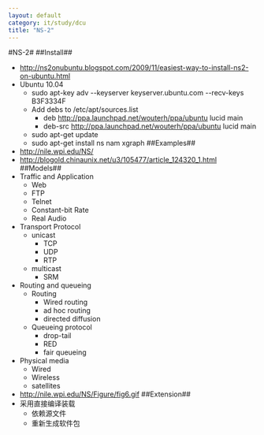 ```yaml
---
layout: default
category: it/study/dcu
title: "NS-2"
---
```


#NS-2#
##Install##
* http://ns2onubuntu.blogspot.com/2009/11/easiest-way-to-install-ns2-on-ubuntu.html
* Ubuntu 10.04
  * sudo apt-key adv --keyserver keyserver.ubuntu.com --recv-keys B3F3334F
  * Add debs to /etc/apt/sources.list
    * deb http://ppa.launchpad.net/wouterh/ppa/ubuntu lucid main
    * deb-src http://ppa.launchpad.net/wouterh/ppa/ubuntu lucid main
  * sudo apt-get update
  * sudo apt-get install ns nam xgraph
##Examples##
* http://nile.wpi.edu/NS/
* http://blogold.chinaunix.net/u3/105477/article_124320_1.html
##Models##
* Traffic and Application
  * Web
  * FTP
  * Telnet
  * Constant-bit Rate
  * Real Audio
* Transport Protocol
  * unicast
    * TCP
    * UDP
    * RTP
  * multicast
    * SRM
* Routing and queueing
  * Routing
    * Wired routing
    * ad hoc routing
    * directed diffusion
  * Queueing protocol
    * drop-tail
    * RED
    * fair queueing
* Physical media
  * Wired
  * Wireless
  * satellites
* http://nile.wpi.edu/NS/Figure/fig6.gif
##Extension##
* 采用直接编译装载
  * 依赖源文件
  * 重新生成软件包
